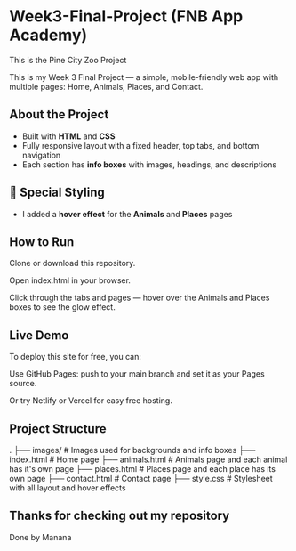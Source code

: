 # Week3-Final-Project (FNB App Academy)

This is the Pine City Zoo Project

This is my Week 3 Final Project — a simple, mobile-friendly web app with multiple pages: Home, Animals, Places, and Contact.

## **About the Project**

- Built with **HTML** and **CSS**
- Fully responsive layout with a fixed header, top tabs, and bottom navigation
- Each section has **info boxes** with images, headings, and descriptions

## 🎨 **Special Styling**

- I added a **hover effect** for the **Animals** and **Places** pages

## How to Run

Clone or download this repository.

Open index.html in your browser.

Click through the tabs and pages — hover over the Animals and Places boxes to see the glow effect.

## Live Demo

To deploy this site for free, you can:

Use GitHub Pages: push to your main branch and set it as your Pages source.

Or try Netlify or Vercel for easy free hosting.

## Project Structure

.
├── images/ # Images used for backgrounds and info boxes
├── index.html # Home page
├── animals.html # Animals page and each animal has it's own page
├── places.html # Places page and each place has its own page
├── contact.html # Contact page
├── style.css # Stylesheet with all layout and hover effects

## Thanks for checking out my repository

Done by Manana
